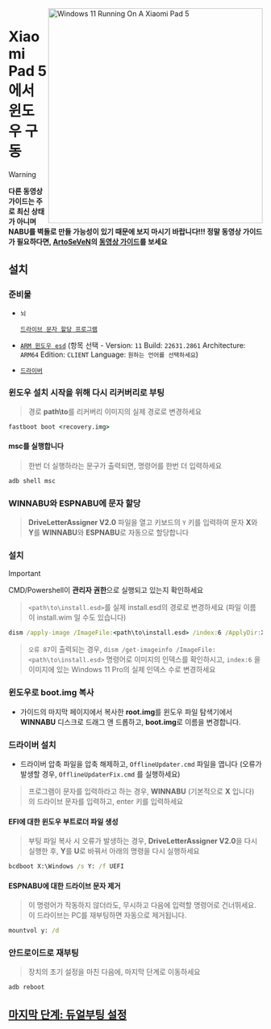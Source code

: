 <img align="right" src="https://raw.githubusercontent.com/erdilS/Port-Windows-11-Xiaomi-Pad-5/main/nabu.png" width="425" alt="Windows 11 Running On A Xiaomi Pad 5">

# Xiaomi Pad 5 에서 윈도우 구동
> [!WARNING]
> **다른 동영상 가이드는 주로 최신 상태가 아니며 NABU를 벽돌로 만들 가능성이 있기 때문에 보지 마시기 바랍니다!!! 정말 동영상 가이드가 필요하다면, [ArtoSeVeN](https://www.youtube.com/channel/UCYjwfxlYlJ7Nnzv01oszQvA)의 [동영상 가이드](https://youtu.be/BbgTbTGbXYg)를 보세요**

## 설치

### 준비물
- ```뇌```

  [```드라이브 문자 할당 프로그램```](https://github.com/Misha803/My-Scripts/releases/tag/DriveLetterAssigner)
  
- [```ARM 윈도우 esd```](https://worproject.com/esd) (항목 선택 - Version:  ```11``` Build:  ```22631.2861``` Architecture:  ```ARM64``` Edition:  ```CLIENT``` Language:  ```원하는 언어를 선택하세요```)
    
- [```드라이버```](https://github.com/erdilS/Port-Windows-11-Xiaomi-Pad-5/releases/tag/Drivers)

### 윈도우 설치 시작을 위해 다시 리커버리로 부팅
> 경로 **path\to**를 리커버리 이미지의 실제 경로로 변경하세요
```cmd
fastboot boot <recovery.img>
```

#### msc를 실행합니다
> 한번 더 실행하라는 문구가 출력되면, 명령어를 한번 더 입력하세요
```cmd
adb shell msc
```

### WINNABU와 ESPNABU에 문자 할당
> **DriveLetterAssigner V2.0** 파일을 열고 키보드의 `Y` 키를 입력하여 문자 **X**와 **Y**를 **WINNABU**와 **ESPNABU**로 자동으로 할당합니다

### 설치
> [!Important]
> CMD/Powershell이 **관리자 권한**으로 실행되고 있는지 확인하세요

> `<path\to\install.esd>`를 실제 install.esd의 경로로 변경하세요 (파일 이름이 install.wim 일 수도 있습니다)

```cmd
dism /apply-image /ImageFile:<path\to\install.esd> /index:6 /ApplyDir:X:\
```

> `오류 87`이 출력되는 경우, `dism /get-imageinfo /ImageFile:<path\to\install.esd>` 명령어로 이미지의 인덱스를 확인하시고, `index:6` 을 이미지에 있는 Windows 11 Pro의 실제 인덱스 수로 변경하세요

### 윈도우로 boot.img 복사
- 가이드의 마지막 페이지에서 복사한 **root.img**를 윈도우 파일 탐색기에서 **WINNABU** 디스크로 드래그 앤 드롭하고, **boot.img**로 이름을 변경합니다.

### 드라이버 설치
- 드라이버 압축 파일을 압축 해제하고, `OfflineUpdater.cmd` 파일을 엽니다 (오류가 발생할 경우, `OfflineUpdaterFix.cmd` 를 실행하세요)

> 프로그램이 문자를 입력하라고 하는 경우, **WINNABU** (기본적으로 **X** 입니다) 의 드라이브 문자를 입력하고, enter 키를 입력하세요

#### EFI에 대한 윈도우 부트로더 파일 생성
> 부팅 파일 복사 시 오류가 발생하는 경우, **DriveLetterAssigner V2.0**을 다시 실행한 후, **Y**를 **U**로 바꿔서 아래의 명령을 다시 실행하세요
```cmd
bcdboot X:\Windows /s Y: /f UEFI
```

#### ESPNABU에 대한 드라이브 문자 제거
> 이 명령어가 작동하지 않더라도, 무시하고 다음에 입력할 명령어로 건너뛰세요. 이 드라이브는 PC를 재부팅하면 자동으로 제거됩니다.
```cmd
mountvol y: /d
```

### 안드로이드로 재부팅
> 장치의 초기 설정을 마친 다음에, 마지막 단계로 이동하세요
```cmd
adb reboot
```

## [마지막 단계: 듀얼부팅 설정](/guide/Korean/4-dualboot-ko.md)









